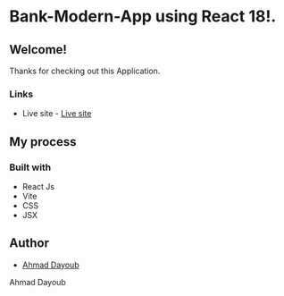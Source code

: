 #  Bank-Modern-App using React 18!.

## Welcome! 
Thanks for checking out this Application.

### Links
- Live site - [Live site](https://ornate-mooncake-3fb41d.netlify.app/)

## My process

### Built with

- React Js
- Vite
- CSS
- JSX



## Author
- [Ahmad Dayoub](https://www.linkedin.com/in/ahmad-dayoub-/)


Ahmad Dayoub

